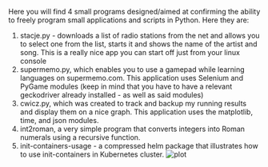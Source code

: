Here you will find 4 small programs designed/aimed at confirming the ability to freely program small applications and scripts in Python. Here they are:

1) stacje.py - downloads a list of radio stations from the net and allows you to select one from the list, starts it and shows the name of the artist and song. This is a really nice app you can start off just from your linux console
2) supermemo.py, which enables you to use a gamepad while learning languages on supermemo.com. This application uses Selenium and PyGame modules (keep in mind that you have to have a relevant geckodriver already installed - as well as said modules)
3) cwicz.py, which was created to track and backup my running results and display them on a nice graph. This application uses the matplotlib, time, and json modules.
4) int2roman, a very simple program that converts integers into Roman numerals using a recursive function.
5) init-containers-usage - a compressed helm package that illustrates how to use init-containers in Kubernetes cluster. 
![plot](/home/maco/init.png)
